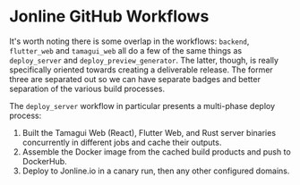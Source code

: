 # Jonline GitHub Workflows

It's worth noting there is some overlap in the workflows: `backend`, `flutter_web` and `tamagui_web` all do a few of the same things as `deploy_server` and `deploy_preview_generator`. The latter, though, is really specifically oriented towards creating a deliverable release. The former three are separated out so we can have separate badges and better separation of the various build processes.

The `deploy_server` workflow in particular presents a multi-phase deploy process:

1. Built the Tamagui Web (React), Flutter Web, and Rust server binaries concurrently in different jobs and cache their outputs.
2. Assemble the Docker image from the cached build products and push to DockerHub.
3. Deploy to Jonline.io in a canary run, then any other configured domains.
